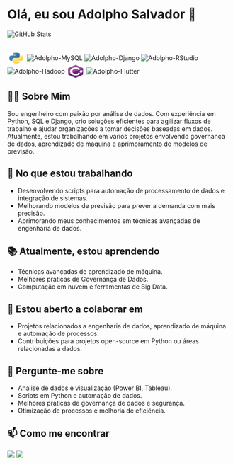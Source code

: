 # Olá, eu sou Adolpho Salvador 👋

![GitHub Stats](https://github-readme-stats.vercel.app/api?username=AdolphoBorgesSalvador&show_icons=true&count_private=true&hide=prs&include_all_commits=true&theme=dark&hide_title=true&custom_title=GitHub%20Stats&access_token=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)


<div style="display: inline_block"><br>
  <img align="center" alt="Adolpho-Python" height="30" width="40" src="https://raw.githubusercontent.com/devicons/devicon/master/icons/python/python-original.svg">
  <img align="center" alt="Adolpho-MySQL" height="30" width="40" src="https://cdn.jsdelivr.net/gh/devicons/devicon@latest/icons/mysql/mysql-original-wordmark.svg" />
  <img align="center" alt="Adolpho-Django" height="30" width="40" src="https://cdn.jsdelivr.net/gh/devicons/devicon@latest/icons/django/django-plain.svg">
  <img align="center" alt="Adolpho-RStudio" height="30" width="40" src="https://cdn.jsdelivr.net/gh/devicons/devicon@latest/icons/rstudio/rstudio-original.svg" />
  <img align="center" alt="Adolpho-Hadoop" height="30" width="40" src="https://cdn.jsdelivr.net/gh/devicons/devicon@latest/icons/hadoop/hadoop-original.svg" />
  <img align="center" alt="Adolpho-Csharp" height="30" width="40" src="https://raw.githubusercontent.com/devicons/devicon/master/icons/csharp/csharp-original.svg">
  <img align="center" alt="Adolpho-Flutter" height="30" width="40" src="https://cdn.jsdelivr.net/gh/devicons/devicon@latest/icons/flutter/flutter-original.svg" />

## 👨‍💻 Sobre Mim
Sou engenheiro com paixão por análise de dados. Com experiência em Python, SQL e Django, crio soluções eficientes para agilizar fluxos de trabalho e ajudar organizações a tomar decisões baseadas em dados. Atualmente, estou trabalhando em vários projetos envolvendo governança de dados, aprendizado de máquina e aprimoramento de modelos de previsão.

## 🚀 No que estou trabalhando
- Desenvolvendo scripts para automação de processamento de dados e integração de sistemas.
- Melhorando modelos de previsão para prever a demanda com mais precisão.
- Aprimorando meus conhecimentos em técnicas avançadas de engenharia de dados.

## 📚 Atualmente, estou aprendendo
- Técnicas avançadas de aprendizado de máquina.
- Melhores práticas de Governança de Dados.
- Computação em nuvem e ferramentas de Big Data.

## 🤝 Estou aberto a colaborar em
- Projetos relacionados a engenharia de dados, aprendizado de máquina e automação de processos.
- Contribuições para projetos open-source em Python ou áreas relacionadas a dados.

## 💬 Pergunte-me sobre
- Análise de dados e visualização (Power BI, Tableau).
- Scripts em Python e automação de dados.
- Melhores práticas de governança de dados e segurança.
- Otimização de processos e melhoria de eficiência.

## 📫 Como me encontrar
<div> 
  <a href = "mailto:adolpho.b@outlook.com"><img src="https://img.shields.io/badge/-Gmail-%23333?style=for-the-badge&logo=gmail&logoColor=white" target="_blank"></a>
  <a href="https://www.linkedin.com/in/adolpho-salvador/" target="_blank"><img src="https://img.shields.io/badge/-LinkedIn-%230077B5?style=for-the-badge&logo=linkedin&logoColor=white" target="_blank"></a> 
  
</div>
